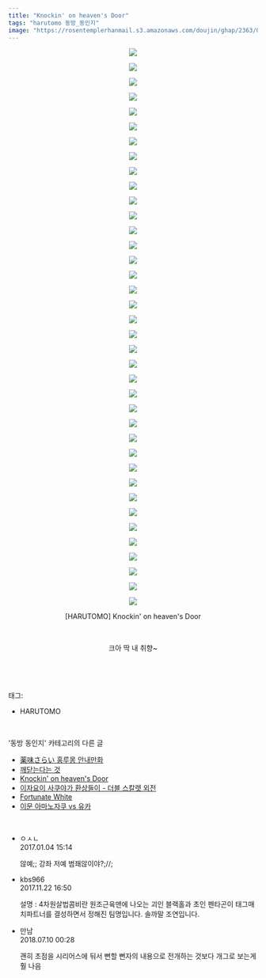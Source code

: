 ```yaml
---
title: "Knockin' on heaven's Door"
tags: "harutomo 동방_동인지"
image: "https://rosentemplerhanmail.s3.amazonaws.com/doujin/ghap/2363/001.jpg"
---
```

<div class="article">
<p style="text-align: center; clear: none; float: none;"><img src="{{ site.imgserver11 }}/ghap/2363/001.jpg"/></p>
<p style="text-align: center; clear: none; float: none;"><img src="{{ site.imgserver11 }}/ghap/2363/002.jpg"/></p>
<p style="text-align: center; clear: none; float: none;"><img src="{{ site.imgserver11 }}/ghap/2363/003.jpg"/></p>
<p style="text-align: center; clear: none; float: none;"><img src="{{ site.imgserver11 }}/ghap/2363/004.jpg"/></p>
<p style="text-align: center; clear: none; float: none;"><img src="{{ site.imgserver11 }}/ghap/2363/005.jpg"/></p>
<p style="text-align: center; clear: none; float: none;"><img src="{{ site.imgserver11 }}/ghap/2363/006.jpg"/></p>
<p style="text-align: center; clear: none; float: none;"><img src="{{ site.imgserver11 }}/ghap/2363/007.jpg"/></p>
<p style="text-align: center; clear: none; float: none;"><img src="{{ site.imgserver11 }}/ghap/2363/008.jpg"/></p>
<p style="text-align: center; clear: none; float: none;"><img src="{{ site.imgserver11 }}/ghap/2363/009.jpg"/></p>
<p style="text-align: center; clear: none; float: none;"><img src="{{ site.imgserver11 }}/ghap/2363/010.jpg"/></p>
<p style="text-align: center; clear: none; float: none;"><img src="{{ site.imgserver11 }}/ghap/2363/011.jpg"/></p>
<p style="text-align: center; clear: none; float: none;"><img src="{{ site.imgserver11 }}/ghap/2363/012.jpg"/></p>
<p style="text-align: center; clear: none; float: none;"><img src="{{ site.imgserver11 }}/ghap/2363/013.jpg"/></p>
<p style="text-align: center; clear: none; float: none;"><img src="{{ site.imgserver11 }}/ghap/2363/014.jpg"/></p>
<p style="text-align: center; clear: none; float: none;"><img src="{{ site.imgserver11 }}/ghap/2363/015.jpg"/></p>
<p style="text-align: center; clear: none; float: none;"><img src="{{ site.imgserver11 }}/ghap/2363/016.jpg"/></p>
<p style="text-align: center; clear: none; float: none;"><img src="{{ site.imgserver11 }}/ghap/2363/017.jpg"/></p>
<p style="text-align: center; clear: none; float: none;"><img src="{{ site.imgserver11 }}/ghap/2363/018.jpg"/></p>
<p style="text-align: center; clear: none; float: none;"><img src="{{ site.imgserver11 }}/ghap/2363/019.jpg"/></p>
<p style="text-align: center; clear: none; float: none;"><img src="{{ site.imgserver11 }}/ghap/2363/020.jpg"/></p>
<p style="text-align: center; clear: none; float: none;"><img src="{{ site.imgserver11 }}/ghap/2363/021.jpg"/></p>
<p style="text-align: center; clear: none; float: none;"><img src="{{ site.imgserver11 }}/ghap/2363/022.jpg"/></p>
<p style="text-align: center; clear: none; float: none;"><img src="{{ site.imgserver11 }}/ghap/2363/023.jpg"/></p>
<p style="text-align: center; clear: none; float: none;"><img src="{{ site.imgserver11 }}/ghap/2363/024.jpg"/></p>
<p style="text-align: center; clear: none; float: none;"><img src="{{ site.imgserver11 }}/ghap/2363/025.jpg"/></p>
<p style="text-align: center; clear: none; float: none;"><img src="{{ site.imgserver11 }}/ghap/2363/026.jpg"/></p>
<p style="text-align: center; clear: none; float: none;"><img src="{{ site.imgserver11 }}/ghap/2363/027.jpg"/></p>
<p style="text-align: center; clear: none; float: none;"><img src="{{ site.imgserver11 }}/ghap/2363/028.jpg"/></p>
<p style="text-align: center; clear: none; float: none;"><img src="{{ site.imgserver11 }}/ghap/2363/029.jpg"/></p>
<p style="text-align: center; clear: none; float: none;"><img src="{{ site.imgserver11 }}/ghap/2363/030.jpg"/></p>
<p style="text-align: center; clear: none; float: none;"><img src="{{ site.imgserver11 }}/ghap/2363/031.jpg"/></p>
<p style="text-align: center; clear: none; float: none;"><img src="{{ site.imgserver11 }}/ghap/2363/032.jpg"/></p>
<p style="text-align: center; clear: none; float: none;"><img src="{{ site.imgserver11 }}/ghap/2363/033.jpg"/></p>
<p style="text-align: center; clear: none; float: none;"><img src="{{ site.imgserver11 }}/ghap/2363/034.jpg"/></p>
<p style="text-align: center; clear: none; float: none;"><img src="{{ site.imgserver11 }}/ghap/2363/035.jpg"/></p>
<p style="text-align: center; clear: none; float: none;"><img src="{{ site.imgserver11 }}/ghap/2363/036.jpg"/></p>
<p style="text-align: center; clear: none; float: none;"><img src="{{ site.imgserver11 }}/ghap/2363/037.jpg"/></p>
<p style="text-align: center; clear: none; float: none;"><img src="{{ site.imgserver11 }}/ghap/2363/038.jpg"/></p>
<p style="text-align: center; clear: none; float: none;">[HARUTOMO] Knockin' on heaven's Door</p>
<p style="text-align: center; clear: none; float: none;"><br/></p>
<p style="text-align: center; clear: none; float: none;">크아 딱 내 취향~</p>
<p><br/></p>
</div><br/>
<div class="tagTrail">
<p>태그: </p>
<ul>
<li>HARUTOMO</li>
</ul>
</div><br/>
<div class="another">
<p>'동방 동인지' 카테고리의 다른 글</p>
<ul>
<li><a href="/ghap_2366">薬味さらい 홍루몽 안내만화</a></li>
<li><a href="/ghap_2365">깨닫는다는 것</a></li>
<li><a href="/ghap_2363">Knockin' on heaven's Door</a></li>
<li><a href="/ghap_2361">이자요이 사쿠야가 환상들이 - 더블 스칼렛 외전</a></li>
<li><a href="/ghap_2360">Fortunate White</a></li>
<li><a href="/ghap_2359">이문 아마노자쿠 vs 유카</a></li>
</ul>
</div><br/>
<div class="cb_module cb_fluid">
<div class="cb_wrt cb_profile">
<div class="comment">
<ul>
<li class="cb_thumb_off" id="comment14882958">
<div class="cb_comment_area">
<div class="cb_info_area">
<div class="cb_section">
<span class="cb_nick_name">ㅇㅅㄴ</span>
</div>
<div class="cb_section">
<span class="cb_date">2017.01.04 15:14 </span>
</div>
</div>
<div class="cb_dsc_comment">
<p class="cb_dsc">
											않예;; 강좌 저예 범좨않이야?;//; 
										</p>
</div>
</div></li>
<li class="cb_thumb_off" id="comment15135181">
<div class="cb_comment_area">
<div class="cb_info_area">
<div class="cb_section">
<span class="cb_nick_name">kbs966</span>
</div>
<div class="cb_section">
<span class="cb_date">2017.11.22 16:50 </span>
</div>
</div>
<div class="cb_dsc_comment">
<p class="cb_dsc">
											설명 : 4차원살법콤비란 원조근육맨에 나오는 괴인 블랙홀과 초인 펜타곤이 태그매치파트너를 결성하면서 정해진 팀명입니다. 솔까말 조연입니다.
										</p>
</div>
</div></li>
<li class="cb_thumb_off" id="comment15282977">
<div class="cb_comment_area">
<div class="cb_info_area">
<div class="cb_section">
<span class="cb_nick_name">만남</span>
</div>
<div class="cb_section">
<span class="cb_date">2018.07.10 00:28 </span>
</div>
</div>
<div class="cb_dsc_comment">
<p class="cb_dsc">
											괜히 초점을 시리어스에 둬서 뻔할 뻔자의 내용으로 전개하는 것보다 개그로 보는게 훨 나음
										</p>
</div>
</div></li>
</ul>
</div>
</div><!-- commentList close -->
</div><br/>
